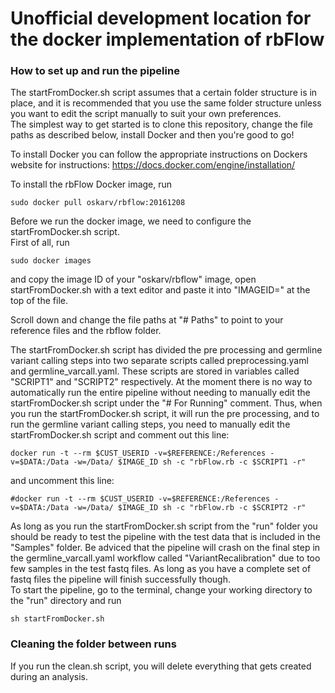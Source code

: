 # Unofficial development location for the docker implementation of rbFlow

### How to set up and run the pipeline  
The startFromDocker.sh script assumes that a certain folder structure is in place, and it is recommended that you use the same folder structure unless you want to edit the script manually to suit your own preferences.  
The simplest way to get started is to clone this repository, change the file paths as described below, install Docker and then you're good to go!  

To install Docker you can follow the appropriate instructions on Dockers website for instructions: https://docs.docker.com/engine/installation/

To install the rbFlow Docker image, run 
```
sudo docker pull oskarv/rbflow:20161208
```

Before we run the docker image, we need to configure the startFromDocker.sh script.  
First of all, run 
```
sudo docker images
```
and copy the image ID of your "oskarv/rbflow" image, open startFromDocker.sh with a text editor and paste it into "IMAGEID=" at the top of the file.  

Scroll down and change the file paths at "# Paths" to point to your reference files and the rbflow folder.

The startFromDocker.sh script has divided the pre processing and germline variant calling steps into two separate scripts called preprocessing.yaml and germline_varcall.yaml. These scripts are stored in variables called "SCRIPT1" and "SCRIPT2" respectively. At the moment there is no way to automatically run the entire pipeline without needing to manually edit the startFromDocker.sh script under the "# For Running" comment. Thus, when you run the startFromDocker.sh script, it will run the pre processing, and to run the germline variant calling steps, you need to manually edit the startFromDocker.sh script and comment out this line: 
```
docker run -t --rm $CUST_USERID -v=$REFERENCE:/References -v=$DATA:/Data -w=/Data/ $IMAGE_ID sh -c "rbFlow.rb -c $SCRIPT1 -r"
```
and uncomment this line:
``` 
#docker run -t --rm $CUST_USERID -v=$REFERENCE:/References -v=$DATA:/Data -w=/Data/ $IMAGE_ID sh -c "rbFlow.rb -c $SCRIPT2 -r" 
```

As long as you run the startFromDocker.sh script from the "run" folder you should be ready to test the pipeline with the test data that is included in the "Samples" folder. Be adviced that the pipeline will crash on the final step in the germline_varcall.yaml workflow called "VariantRecalibration" due to too few samples in the test fastq files. As long as you have a complete set of fastq files the pipeline will finish successfully though.  
To start the pipeline, go to the terminal, change your working directory to the "run" directory and run 
```
sh startFromDocker.sh
```

### Cleaning the folder between runs  
If you run the clean.sh script, you will delete everything that gets created during an analysis.  



